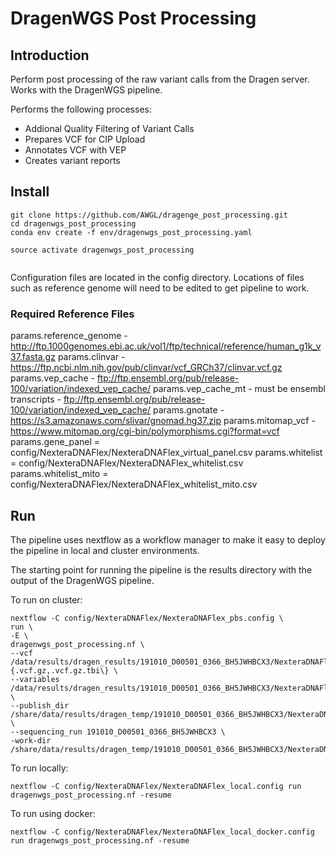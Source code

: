 # DragenWGS Post Processing

## Introduction

Perform post processing of the raw variant calls from the Dragen server. Works with the DragenWGS pipeline.

Performs the following processes:

- Addional Quality Filtering of Variant Calls
- Prepares VCF for CIP Upload
- Annotates VCF with VEP
- Creates variant reports

## Install

```
git clone https://github.com/AWGL/dragenge_post_processing.git
cd dragenwgs_post_processing
conda env create -f env/dragenwgs_post_processing.yaml

source activate dragenwgs_post_processing


```

Configuration files are located in the config directory. Locations of files such as reference genome will need to be edited to get pipeline to work.

 ### Required Reference Files

params.reference_genome - http://ftp.1000genomes.ebi.ac.uk/vol1/ftp/technical/reference/human_g1k_v37.fasta.gz
params.clinvar - https://ftp.ncbi.nlm.nih.gov/pub/clinvar/vcf_GRCh37/clinvar.vcf.gz
params.vep_cache - ftp://ftp.ensembl.org/pub/release-100/variation/indexed_vep_cache/
params.vep_cache_mt - must be ensembl transcripts - ftp://ftp.ensembl.org/pub/release-100/variation/indexed_vep_cache/
params.gnotate - https://s3.amazonaws.com/slivar/gnomad.hg37.zip
params.mitomap_vcf - https://www.mitomap.org/cgi-bin/polymorphisms.cgi?format=vcf
params.gene_panel = config/NexteraDNAFlex/NexteraDNAFlex_virtual_panel.csv
params.whitelist = config/NexteraDNAFlex/NexteraDNAFlex_whitelist.csv
params.whitelist_mito = config/NexteraDNAFlex/NexteraDNAFlex_whitelist_mito.csv


## Run

The pipeline uses nextflow as a workflow manager to make it easy to deploy the pipeline in local and cluster environments.

The starting point for running the pipeline is the results directory with the output of the DragenWGS pipeline.

To run on cluster:

```
nextflow -C config/NexteraDNAFlex/NexteraDNAFlex_pbs.config \
run \
-E \
dragenwgs_post_processing.nf \
--vcf /data/results/dragen_results/191010_D00501_0366_BH5JWHBCX3/NexteraDNAFlex/191010_D00501_0366_BH5JWHBCX3\{.vcf.gz,.vcf.gz.tbi\} \
--variables /data/results/dragen_results/191010_D00501_0366_BH5JWHBCX3/NexteraDNAFlex/\*/\*.variables \
--publish_dir /share/data/results/dragen_temp/191010_D00501_0366_BH5JWHBCX3/NexteraDNAFlex/results \
--sequencing_run 191010_D00501_0366_BH5JWHBCX3 \
-work-dir /share/data/results/dragen_temp/191010_D00501_0366_BH5JWHBCX3/NexteraDNAFlex/work
```

To run locally:
```
nextflow -C config/NexteraDNAFlex/NexteraDNAFlex_local.config run dragenwgs_post_processing.nf -resume

```

To run using docker:
```
nextflow -C config/NexteraDNAFlex/NexteraDNAFlex_local_docker.config run dragenwgs_post_processing.nf -resume
```


